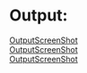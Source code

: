 # Output:
[OutputScreenShot](https://github.com/akhifasheik/AdvancedJava/blob/main/JDBC8b-CoffeeUpdate/coffee8b1.png)<br>
[OutputScreenShot](https://github.com/akhifasheik/AdvancedJava/blob/main/JDBC8b-CoffeeUpdate/coffee8b2.png)<br>
[OutputScreenShot](https://github.com/akhifasheik/AdvancedJava/blob/main/JDBC8b-CoffeeUpdate/coffee8b3.png)<br>



